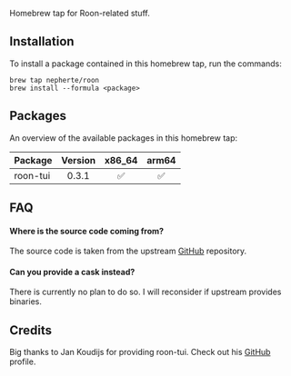 Homebrew tap for Roon-related stuff.

Installation
------------
To install a package contained in this homebrew tap, run the commands:

    brew tap nepherte/roon
    brew install --formula <package>

Packages
--------
An overview of the available packages in this homebrew tap:

| Package  | Version |       x86_64       |       arm64        |
|:---------|:-------:|:------------------:|:------------------:|
| roon-tui |  0.3.1  | :white_check_mark: | :white_check_mark: |

FAQ
---
#### Where is the source code coming from?
The source code is taken from the upstream 
[GitHub](https://github.com/TheAppgineer/roon-tui) repository.

#### Can you provide a cask instead?
There is currently no plan to do so. I will reconsider if upstream provides binaries.

Credits
-------
Big thanks to Jan Koudijs for providing roon-tui. Check out his
[GitHub](https://github.com/TheAppgineer) profile.
